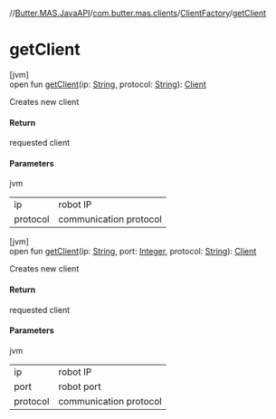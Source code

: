 //[Butter.MAS.JavaAPI](../../../index.md)/[com.butter.mas.clients](../index.md)/[ClientFactory](index.md)/[getClient](get-client.md)

# getClient

[jvm]\
open fun [getClient](get-client.md)(ip: [String](https://docs.oracle.com/javase/8/docs/api/java/lang/String.html), protocol: [String](https://docs.oracle.com/javase/8/docs/api/java/lang/String.html)): [Client](../-client/index.md)

Creates new client

#### Return

requested client

#### Parameters

jvm

| | |
|---|---|
| ip | robot IP |
| protocol | communication protocol |

[jvm]\
open fun [getClient](get-client.md)(ip: [String](https://docs.oracle.com/javase/8/docs/api/java/lang/String.html), port: [Integer](https://docs.oracle.com/javase/8/docs/api/java/lang/Integer.html), protocol: [String](https://docs.oracle.com/javase/8/docs/api/java/lang/String.html)): [Client](../-client/index.md)

Creates new client

#### Return

requested client

#### Parameters

jvm

| | |
|---|---|
| ip | robot IP |
| port | robot port |
| protocol | communication protocol |